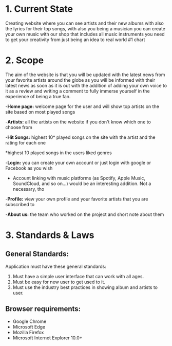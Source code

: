 # 1. Current State  
Creating website where you can see artists and their new albums with also the lyrics for their top songs, with also you being a musician you can create your own music with our shop that includes all music instruments
 you need to get your creativity from just being an idea to real world #1 chart 

# 2. Scope
 The aim of the website is that you will be updated with the latest news from your favorite artists around the globe as you will be informed with their latest news as soon as it is out
 with the addition of adding your own voice to it as a review and writing a comment to fully immerse yourself in the experience of being a true fan.

-**Home page:**  welcome page for the user and will show top artists on the site based on most played songs

-**Artists:** all the artists on the website if you don't know which one to choose from

-**Hit Songs:** highest 10* played songs on the site with the artist and the rating for each one 

*highest 10 played songs in the users liked genres

-**Login:** you can create your own account or just login with google or Facebook as you wish

- Account linking with music platforms (as Spotify, Apple Music, SoundCloud, and so on...) would be an interesting addition. Not a necessary, tho

-**Profile:** view your own profile and your favorite artists that you are subscribed to

-**About us:** the team who worked on the project and short note about them

# 3. Standards & Laws
## General Standards:
Application must have these general standards:

1.  Must have a simple user interface that can work with all ages.
2.  Must be easy for new user to get used to it.
3.  Must use the industry best practices in showing album and artists to user.


## Browser requirements:
-   Google Chrome
-   Microsoft Edge
-   Mozilla Firefox
-   Microsoft Internet Explorer 10.0+


